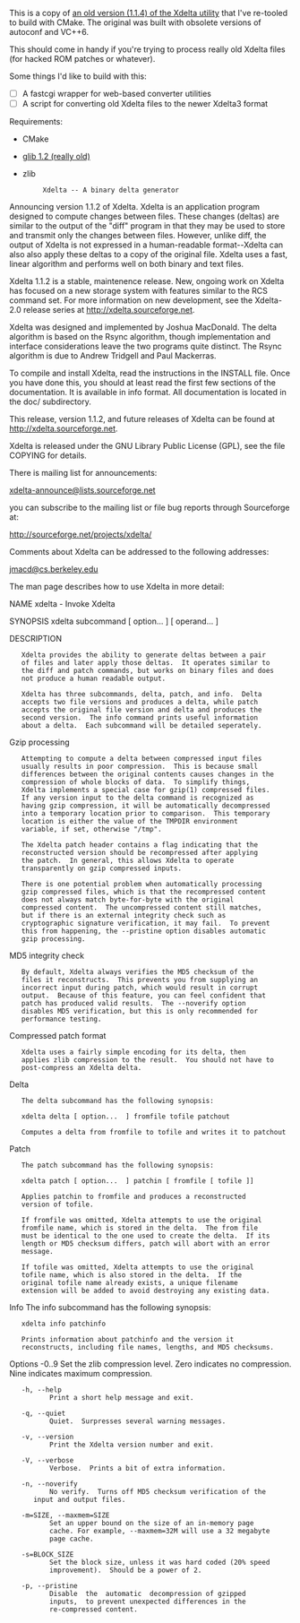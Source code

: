 This is a copy of [an old version (1.1.4) of the Xdelta utility](https://github.com/jmacd/xdelta-gpl/tree/d16652b02a590804b486f15e66f4115ddfd84760/xdelta1) that I've re-tooled to build with CMake.  The original was built with obsolete versions of autoconf and VC++6.

This should come in handy if you're trying to process really old Xdelta files (for hacked ROM patches or whatever).

Some things I'd like to build with this:
- [ ] A fastcgi wrapper for web-based converter utilities
- [ ] A script for converting old Xdelta files to the newer Xdelta3 format

Requirements:
* CMake
* [glib 1.2 (really old)](https://aur.archlinux.org/packages/glib/)
* zlib


	       Xdelta -- A binary delta generator

Announcing version 1.1.2 of Xdelta.  Xdelta is an application program
designed to compute changes between files.  These changes (deltas) are
similar to the output of the "diff" program in that they may be used
to store and transmit only the changes between files.  However, unlike
diff, the output of Xdelta is not expressed in a human-readable
format--Xdelta can also also apply these deltas to a copy of the
original file.  Xdelta uses a fast, linear algorithm and performs well
on both binary and text files.

Xdelta 1.1.2 is a stable, maintenence release.  New, ongoing work on
Xdelta has focused on a new storage system with features similar to
the RCS command set.  For more information on new development, see the
Xdelta-2.0 release series at http://xdelta.sourceforge.net.

Xdelta was designed and implemented by Joshua MacDonald.  The delta
algorithm is based on the Rsync algorithm, though implementation and
interface considerations leave the two programs quite distinct.  The
Rsync algorithm is due to Andrew Tridgell and Paul Mackerras.

To compile and install Xdelta, read the instructions in the INSTALL
file.  Once you have done this, you should at least read the first few
sections of the documentation.  It is available in info format.  All
documentation is located in the doc/ subdirectory.

This release, version 1.1.2, and future releases of Xdelta can be
found at http://xdelta.sourceforge.net.

Xdelta is released under the GNU Library Public License (GPL), see the
file COPYING for details.

There is mailing list for announcements:

   xdelta-announce@lists.sourceforge.net

you can subscribe to the mailing list or file bug reports through
Sourceforge at:

   http://sourceforge.net/projects/xdelta/

Comments about Xdelta can be addressed to the following addresses:

   jmacd@cs.berkeley.edu

The man page describes how to use Xdelta in more detail:

NAME
       xdelta - Invoke Xdelta

SYNOPSIS
       xdelta subcommand [ option...  ] [ operand...  ]

DESCRIPTION

       Xdelta provides the ability to generate deltas between a pair
       of files and later apply those deltas.  It operates similar to
       the diff and patch commands, but works on binary files and does
       not produce a human readable output.

       Xdelta has three subcommands, delta, patch, and info.  Delta
       accepts two file versions and produces a delta, while patch
       accepts the original file version and delta and produces the
       second version.  The info command prints useful information
       about a delta.  Each subcommand will be detailed seperately.

   Gzip processing

       Attempting to compute a delta between compressed input files
       usually results in poor compression.  This is because small
       differences between the original contents causes changes in the
       compression of whole blocks of data.  To simplify things,
       Xdelta implements a special case for gzip(1) compressed files.
       If any version input to the delta command is recognized as
       having gzip compression, it will be automatically decompressed
       into a temporary location prior to comparison.  This temporary
       location is either the value of the TMPDIR environment
       variable, if set, otherwise "/tmp".

       The Xdelta patch header contains a flag indicating that the
       reconstructed version should be recompressed after applying
       the patch.  In general, this allows Xdelta to operate
       transparently on gzip compressed inputs.

       There is one potential problem when automatically processing
       gzip compressed files, which is that the recompressed content
       does not always match byte-for-byte with the original
       compressed content.  The uncompressed content still matches,
       but if there is an external integrity check such as
       cryptographic signature verification, it may fail.  To prevent
       this from happening, the --pristine option disables automatic
       gzip processing.

   MD5 integrity check

       By default, Xdelta always verifies the MD5 checksum of the
       files it reconstructs.  This prevents you from supplying an
       incorrect input during patch, which would result in corrupt
       output.  Because of this feature, you can feel confident that
       patch has produced valid results.  The --noverify option
       disables MD5 verification, but this is only recommended for
       performance testing.

   Compressed patch format

       Xdelta uses a fairly simple encoding for its delta, then
       applies zlib compression to the result.  You should not have to
       post-compress an Xdelta delta.

   Delta

       The delta subcommand has the following synopsis:

       xdelta delta [ option...  ] fromfile tofile patchout

       Computes a delta from fromfile to tofile and writes it to patchout

   Patch

       The patch subcommand has the following synopsis:

       xdelta patch [ option...  ] patchin [ fromfile [ tofile ]]

       Applies patchin to fromfile and produces a reconstructed
       version of tofile.

       If fromfile was omitted, Xdelta attempts to use the original
       fromfile name, which is stored in the delta.  The from file
       must be identical to the one used to create the delta.  If its
       length or MD5 checksum differs, patch will abort with an error
       message.

       If tofile was omitted, Xdelta attempts to use the original
       tofile name, which is also stored in the delta.  If the
       original tofile name already exists, a unique filename
       extension will be added to avoid destroying any existing data.

   Info
       The info subcommand has the following synopsis:

       xdelta info patchinfo

       Prints information about patchinfo and the version it
       reconstructs, including file names, lengths, and MD5 checksums.

   Options
       -0..9  Set  the  zlib compression level.  Zero indicates no
              compression.  Nine indicates maximum compression.

       -h, --help
              Print a short help message and exit.

       -q, --quiet
              Quiet.  Surpresses several warning messages.

       -v, --version
              Print the Xdelta version number and exit.

       -V, --verbose
              Verbose.  Prints a bit of extra information.

       -n, --noverify
              No verify.  Turns off MD5 checksum verification of the
	      input and output files.

       -m=SIZE, --maxmem=SIZE
              Set an upper bound on the size of an in-memory page
              cache. For example, --maxmem=32M will use a 32 megabyte
              page cache.

       -s=BLOCK_SIZE
              Set the block size, unless it was hard coded (20% speed
              improvement).  Should be a power of 2.

       -p, --pristine
              Disable  the  automatic  decompression of gzipped
              inputs,  to prevent unexpected differences in the
              re-compressed content.
